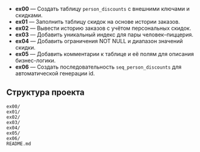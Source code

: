- **ex00** — Создать таблицу `person_discounts` с внешними ключами и скидками.
- **ex01** — Заполнить таблицу скидок на основе истории заказов.
- **ex02** — Вывести историю заказов с учётом персональных скидок.
- **ex03** — Добавить уникальный индекс для пары человек–пиццерия.
- **ex04** — Добавить ограничения NOT NULL и диапазон значений скидки.
- **ex05** — Добавить комментарии к таблице и её полям для описания бизнес-логики.
- **ex06** — Создать последовательность `seq_person_discounts` для автоматической генерации id.

## Структура проекта
```
ex00/
ex01/
ex02/
ex03/
ex04/
ex05/
ex06/
README.md
```